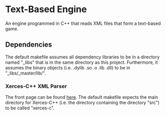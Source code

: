 # Text-Based Engine
An engine programmed in C++ that reads XML files that form a text-based game.

## Dependencies
The default makefile assumes all dependency libraries to be in a directory named "_libs" that is in the same directory as this project.
Furthermore, it assumes the binary objects (i.e. .dylib .so .o .lib .dll) to be in "_libs/_master/lib/".


### Xerces-C++ XML Parser
The front page can be found [here](https://xerces.apache.org/xerces-c/ "Xerces-C++ front page").
The default makefile expects the main directory for Xerces-C++ (i.e. the directory containing the directory "src") to be called "xerces-c".